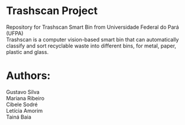 # Trashscan Project

Repository for Trashscan Smart Bin from Universidade Federal do Pará (UFPA)  
Trashscan is a computer vision-based smart bin that can automatically classify and sort recyclable waste into different bins, for metal, paper, plastic and glass.

# Authors:

Gustavo Silva  
Mariana Ribeiro  
Cibele Sodré  
Letícia Amorim  
Tainá Baia
